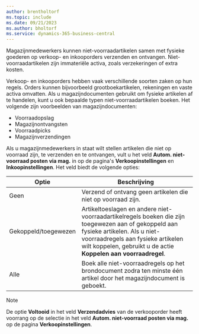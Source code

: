 ```yaml
---
author: brentholtorf
ms.topic: include
ms.date: 09/21/2023
ms.author: bholtorf
ms.service: dynamics-365-business-central
---
```


Magazijnmedewerkers kunnen niet-voorraadartikelen samen met fysieke goederen op verkoop- en inkooporders verzenden en ontvangen. Niet-voorraadartikelen zijn immateriële activa, zoals verzekeringen of extra kosten.

Verkoop- en inkooporders hebben vaak verschillende soorten zaken op hun regels. Orders kunnen bijvoorbeeld grootboekartikelen, rekeningen en vaste activa omvatten. Als u magazijndocumenten gebruikt om fysieke artikelen af te handelen, kunt u ook bepaalde typen niet-voorraadartikelen boeken. Het volgende zijn voorbeelden van magazijndocumenten:

* Voorraadopslag
* Magazijnontvangsten
* Voorraadpicks
* Magazijnverzendingen

Als u magazijnmedewerkers in staat wilt stellen artikelen die niet op voorraad zijn, te verzenden en te ontvangen, vult u het veld **Autom. niet-voorraad posten via mag.** in op de pagina's **Verkoopinstellingen** en **Inkoopinstellingen**. Het veld biedt de volgende opties:

|Optie  |Beschrijving  |
|---------|---------|
|Geen     |Verzend of ontvang geen artikelen die niet op voorraad zijn.         |
|Gekoppeld/toegewezen     | Artikeltoeslagen en andere niet-voorraadartikelregels boeken die zijn toegewezen aan of gekoppeld aan fysieke artikelen. Als u niet-voorraadregels aan fysieke artikelen wilt koppelen, gebruikt u de actie **Koppelen aan voorraadregel**.        |
|Alle     | Boek alle niet-voorraadregels op het brondocument zodra ten minste één artikel door het magazijndocument is geboekt.        |

> [!NOTE]
> De optie **Voltooid** in het veld **Verzendadvies** van de verkooporder heeft voorrang op de selectie in het veld **Autom. niet-voorraad posten via mag.** op de pagina **Verkoopinstellingen**.